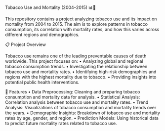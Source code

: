 Tobacco Use and Mortality (2004–2015) 📊🚬

This repository contains a project analyzing tobacco use and its impact on mortality from 2004 to 2015. The aim is to explore patterns in tobacco consumption, its correlation with mortality rates, and how this varies across different regions and demographics.

📋 Project Overview

Tobacco use remains one of the leading preventable causes of death worldwide. This project focuses on:
	•	Analyzing global and regional tobacco consumption trends.
	•	Investigating the relationship between tobacco use and mortality rates.
	•	Identifying high-risk demographics and regions with the highest mortality due to tobacco.
	•	Providing insights into potential public health interventions.

🔧 Features
	•	Data Preprocessing: Cleaning and preparing tobacco consumption and mortality data for analysis.
	•	Statistical Analysis: Correlation analysis between tobacco use and mortality rates.
	•	Trend Analysis: Visualizations of tobacco consumption and mortality trends over the years.
	•	Demographic Insights: Breakdown of tobacco use and mortality rates by age, gender, and region.
	•	Prediction Models: Using historical data to predict future mortality rates related to tobacco use.
